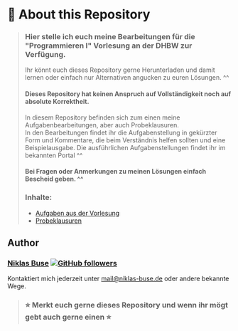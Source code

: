 # 📖 About this Repository
> ### Hier stelle ich euch meine Bearbeitungen für die "Programmieren I" Vorlesung an der DHBW zur Verfügung.
> Ihr könnt euch dieses Repository gerne Herunterladen und damit lernen oder einfach nur Alternativen angucken zu euren Lösungen. ^^
> #### Dieses Repository hat keinen Anspruch auf Vollständigkeit noch auf absolute Korrektheit.
>
> In diesem Repository befinden sich zum einen meine Aufgabenbearbeitungen, aber auch Probeklausuren. <br>
> In den Bearbeitungen findet ihr die Aufgabenstellung in gekürzter Form und Kommentare, die beim Verständnis helfen sollten und eine Beispielausgabe.
> Die ausführlichen Aufgabenstellungen findet ihr im bekannten Portal ^^
> 
> #### Bei Fragen oder Anmerkungen zu meinen Lösungen einfach Bescheid geben. ^^
>
> ### Inhalte:
> - [Aufgaben aus der Vorlesung](src/de/niklas/exercise)
> - [Probeklausuren](src/de/niklas/mock_exam)
> 



## Author
### [Niklas Buse](https://github.com/ScreepCode) [![GitHub followers](https://img.shields.io/github/followers/ScreepCode.svg?label=Follow%20@ScreepCode&style=social)](https://github.com/ScreepCode/)

Kontaktiert mich jederzeit unter [mail@niklas-buse.de](mailto:mail@niklas-buse.de?Subject=Twitch-Bot-V2) oder andere bekannte Wege.

> ### ️⭐ Merkt euch gerne dieses Repository und wenn ihr mögt gebt auch gerne einen ⭐